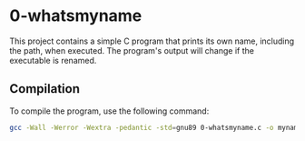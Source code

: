 # 0-whatsmyname

This project contains a simple C program that prints its own name, including the path, when executed. The program's output will change if the executable is renamed.

## Compilation

To compile the program, use the following command:

```sh
gcc -Wall -Werror -Wextra -pedantic -std=gnu89 0-whatsmyname.c -o mynameis

